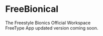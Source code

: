# FreeBionical
The Freestyle Bionics Official Workspace <br>
FreeType App updated version coming soon.
